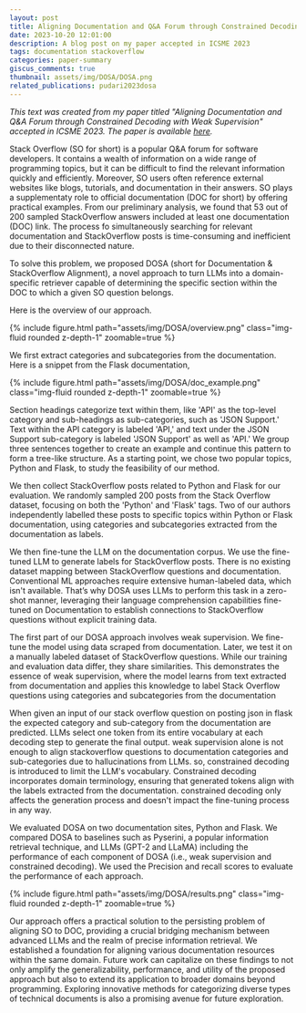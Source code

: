 ```yaml
---
layout: post
title: Aligning Documentation and Q&A Forum through Constrained Decoding with Weak Supervision 
date: 2023-10-20 12:01:00
description: A blog post on my paper accepted in ICSME 2023
tags: documentation stackoverflow
categories: paper-summary
giscus_comments: true
thumbnail: assets/img/DOSA/DOSA.png
related_publications: pudari2023dosa
---
```


*This text was created from my paper titled "Aligning Documentation and Q&A Forum through Constrained Decoding with Weak Supervision" accepted in ICSME 2023. The paper is available [here](https://ieeexplore.ieee.org/abstract/document/10336308).*

Stack Overflow (SO for short) is a popular Q&A forum for software developers. It contains a wealth of information on a wide range of programming topics, but it can be difficult to find the relevant information quickly and efficiently. Moreover, SO users often reference external websites like blogs, tutorials, and documentation in their answers. SO plays a supplementaty role to official documentation (DOC for short) by offering practical examples.
From our preliminary analysis, we found that 53 out of 200 sampled StackOverflow answers included at least one documentation (DOC) link. The process fo simultaneously searching for relevant documentation and StackOverflow posts is time-consuming and inefficient due to their disconnected nature.

To solve this problem, we proposed DOSA (short for Documentation & StackOverflow Alignment), a novel approach to turn LLMs into a domain-specific retriever capable of determining the specific section within the DOC to which a given SO question belongs.

Here is the overview of our approach.

<div class="row mt-3">
    <div class="col-sm mt-3 mt-md-0">
        {% include figure.html path="assets/img/DOSA/overview.png" class="img-fluid rounded z-depth-1" zoomable=true %}
    </div>
</div>

We first extract categories and subcategories from the documentation.
Here is a snippet from the Flask documentation,

<div class="row mt-3">
    <div class="col-sm mt-3 mt-md-0">
        {% include figure.html path="assets/img/DOSA/doc_example.png" class="img-fluid rounded z-depth-1" zoomable=true %}
    </div>
</div>

Section headings categorize text within them, like 'API' as the top-level category and sub-headings as sub-categories, such as 'JSON Support.' 
Text within the API category is labeled 'API,' and text under the JSON Support sub-category is labeled 'JSON Support' as well as 'API.' 
We group three sentences together to create an example and continue this pattern to form a tree-like structure.
As a starting point, we chose two popular topics, Python and Flask, to study the feasibility of our method. 

We then collect StackOverflow posts related to Python and Flask for our evaluation. We randomly sampled 200 posts from the Stack Overflow dataset, focusing on both the 'Python' and 'Flask' tags. Two of our authors independently labelled these posts to specific topics within Python or Flask documentation, using categories and subcategories extracted from the documentation as labels.


We then fine-tune the LLM on the documentation corpus. We use the fine-tuned LLM to generate labels for StackOverflow posts.
There is no existing dataset mapping between StackOverflow questions and documentation. Conventional ML approaches require extensive human-labeled data, which isn't available. 
That’s why DOSA uses LLMs to perform this task in a zero-shot manner, leveraging their language comprehension capabilities fine-tuned on Documentation to establish connections to StackOverflow questions without explicit training data.


The first part of our DOSA approach involves weak supervision. We fine-tune the model using data scraped from documentation. Later, we test it on a manually labeled dataset of StackOverflow questions. While our training and evaluation data differ, they share similarities. This demonstrates the essence of weak supervision, where the model learns from text extracted from documentation and applies this knowledge to label Stack Overflow questions using categories and subcategories from the documentation

When given an input of our stack overflow question on posting json in flask the expected category and sub-category from the documentation are predicted.
LLMs select one token from its entire vocabulary at each decoding step to generate the final output. 
weak supervision alone is not enough to align stackoverflow questions to documentation categories and sub-categories due to hallucinations from LLMs.
so, constrained decoding is introduced to limit the LLM's vocabulary. Constrained decoding incorporates domain terminology, ensuring that generated tokens align with the labels extracted from the documentation.
constrained decoding only affects the generation process and doesn't impact the fine-tuning process in any way.

We evaluated DOSA on two documentation sites, Python and Flask. We compared DOSA to baselines such as Pyserini, a popular information retrieval technique, and LLMs (GPT-2 and LLaMA) including the performance of each component of DOSA (i.e., weak supervision and constrained decoding). We used the Precision and recall scores to evaluate the performance of each approach.

<div class="row mt-3">
    <div class="col-sm mt-3 mt-md-0">
        {% include figure.html path="assets/img/DOSA/results.png" class="img-fluid rounded z-depth-1" zoomable=true %}
    </div>
</div>

Our approach offers a practical solution to the persisting problem of aligning SO to DOC, providing a crucial bridging mechanism between advanced LLMs and the realm of precise information retrieval. 
We established a foundation for aligning various documentation resources within the same domain. Future work can capitalize on these findings to not only amplify the generalizability, performance, and utility of the proposed approach but also to extend its application to broader domains beyond programming. Exploring innovative methods for categorizing diverse types of technical documents is also a promising avenue for future exploration.